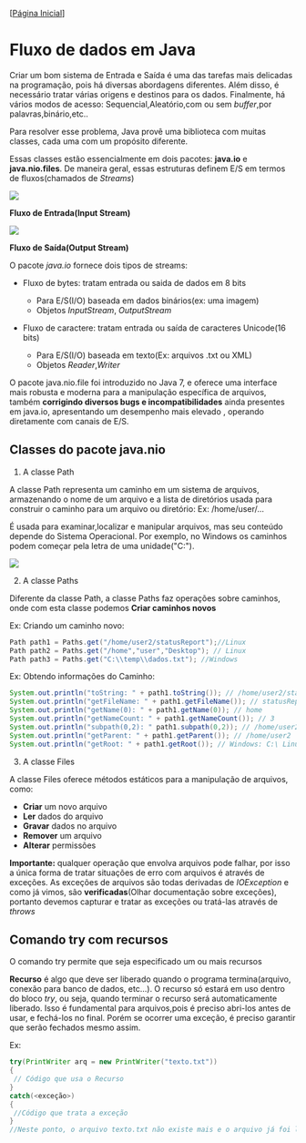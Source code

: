 [[Página Inicial](../prog_java/home.md)]

# Fluxo de dados em Java

Criar um bom sistema de Entrada e Saída é uma das tarefas mais delicadas na programação, pois há diversas abordagens diferentes. Além disso, é necessário tratar várias origens e destinos para os dados. Finalmente, há vários modos de acesso: Sequencial,Aleatório,com ou sem _buffer_,por palavras,binário,etc..

Para resolver esse problema, Java provê uma biblioteca com muitas classes, cada uma com um propósito diferente.

Essas classes estão essencialmente em dois pacotes: **java.io** e **java.nio.files**. De maneira geral, essas estruturas definem E/S em termos de fluxos(chamados de _Streams_)

![](http://www.inf.pucrs.br/flash/progoo/aulas/09_Streams/input-stream.jpg)

**Fluxo de Entrada(Input Stream)**

![](http://www.inf.pucrs.br/flash/progoo/aulas/09_Streams/output-stream.jpg)

**Fluxo de Saída(Output Stream)**

O pacote _java.io_ fornece dois tipos de streams:

* Fluxo de bytes: tratam entrada ou saida de dados em 8 bits
   * Para E/S(I/O) baseada em dados binários(ex: uma imagem)
   * Objetos _InputStream_, _OutputStream_

* Fluxo de caractere: tratam entrada ou saída de caracteres Unicode(16 bits)
   * Para E/S(I/O) baseada em texto(Ex: arquivos .txt ou XML)
   * Objetos _Reader_,_Writer_ 

O pacote java.nio.file foi introduzido no Java 7, e oferece uma interface mais robusta e moderna para a manipulação específica de arquivos, também **corrigindo diversos bugs e incompatibilidades** ainda presentes em java.io, apresentando um desempenho mais elevado , operando diretamente com canais de E/S.

## Classes do pacote java.nio

1. A classe Path

A classe Path representa um caminho em um sistema de arquivos, armazenando o nome de um arquivo e a lista de diretórios usada para construir o caminho para um arquivo ou diretório: Ex: /home/user/...

É usada para examinar,localizar e manipular arquivos, mas seu conteúdo depende do Sistema Operacional. Por exemplo, no Windows os caminhos podem começar pela letra de uma unidade("C:\").

![](http://www.inf.pucrs.br/flash/progoo/aulas/09_Streams/io-dirStructure.png)

2. A classe Paths

Diferente da classe Path, a classe Paths faz operações sobre caminhos, onde com esta classe podemos **Criar caminhos novos**

Ex: Criando um caminho novo:

```java
Path path1 = Paths.get("/home/user2/statusReport");//Linux
Path path2 = Paths.get("/home","user","Desktop"); // Linux
Path path3 = Paths.get("C:\\temp\\dados.txt"); //Windows
```

Ex: Obtendo informações do Caminho:

```java
System.out.println("toString: " + path1.toString()); // /home/user2/statusReport
System.out.println("getFileName: " + path1.getFileName()); // statusReport
System.out.println("getName(0): " + path1.getName(0)); // home
System.out.println("getNameCount: " + path1.getNameCount()); // 3
System.out.println("subpath(0,2): " path1.subpath(0,2)); // /home/user2
System.out.println("getParent: " + path1.getParent()); // /home/user2
System.out.println("getRoot: " + path1.getRoot()); // Windows: C:\ Linux: /
```

3. A classe Files

A classe Files oferece métodos estáticos para a manipulação de arquivos, como:
* **Criar** um novo arquivo
* **Ler** dados do arquivo
* **Gravar** dados no arquivo
* **Remover** um arquivo
* **Alterar** permissões

**Importante:** qualquer operação que envolva arquivos pode falhar, por isso a única forma de tratar situações de erro com arquivos é através de exceções. As exceções de arquivos são todas derivadas de _IOException_ e como já vimos, são **verificadas**(Olhar documentação sobre exceções), portanto devemos capturar e tratar as exceções ou tratá-las através de _throws_

## Comando try com recursos

O comando try permite que seja especificado um ou mais recursos

**Recurso** é algo que deve ser liberado quando o programa termina(arquivo, conexão para banco de dados, etc...). O recurso só estará em uso dentro do bloco _try_, ou seja, quando terminar o recurso será automaticamente liberado. Isso é fundamental para arquivos,pois é preciso abri-los antes de usar, e fechá-los no final. Porém se ocorrer uma exceção, é preciso garantir que serão fechados mesmo assim.

Ex:

```java
try(PrintWriter arq = new PrintWriter("texto.txt"))
{
 // Código que usa o Recurso
}
catch(<exceção>)
{
 //Código que trata a exceção
}
//Neste ponto, o arquivo texto.txt não existe mais e o arquivo já foi liberado
```
